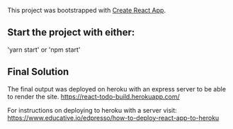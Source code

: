 This project was bootstrapped with [Create React App](https://github.com/facebook/create-react-app).

## Start the project with either:

'yarn start' or 'npm start'

## Final Solution

The final output was deployed on heroku with an express server to be able to render the site.
https://react-todo-build.herokuapp.com/

For instructions on deploying to heroku with a server visit:
https://www.educative.io/edpresso/how-to-deploy-react-app-to-heroku
